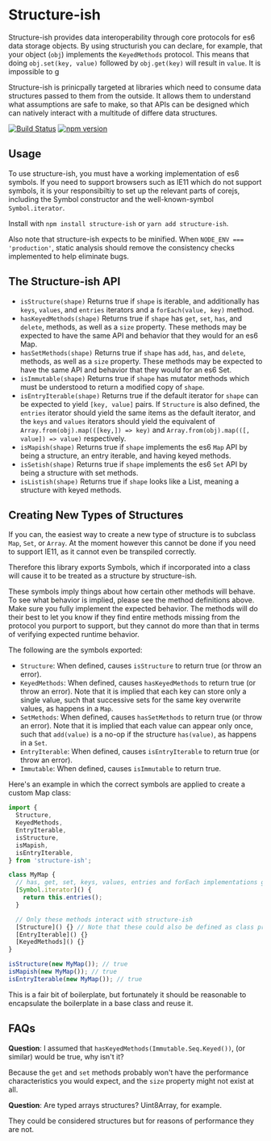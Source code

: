 # Structure-ish

Structure-ish provides data interoperability through core protocols for es6 data storage objects. By using structurish you can declare, for example, that your object (`obj`) implements the `KeyedMethods` protocol. This means that doing `obj.set(key, value)` followed by `obj.get(key)` will result in `value`. It is impossible to g

Structure-ish is prinicpally targeted at libraries which need to consume data structures passed to them from the outside. It allows them to understand what assumptions are safe to make, so that APIs can be designed which can natively interact with a multitude of differe data structures.

[![Build Status](https://travis-ci.org/conartist6/structure-ish.svg?branch=master)](https://travis-ci.org/conartist6/structure-ish)
[![npm version](https://img.shields.io/npm/v/structure-ish.svg)](https://www.npmjs.com/package/structure-ish)

## Usage

To use structure-ish, you must have a working implementation of es6 symbols. If you need to support browsers such as IE11 which do not support symbols, it is your responsibiltiy to set up the relevant parts of corejs, including the Symbol constructor and the well-known-symbol `Symbol.iterator`.

Install with `npm install structure-ish` or `yarn add structure-ish`.

Also note that structure-ish expects to be minified. When `NODE_ENV === 'production'`, static analysis should remove the consistency checks implemented to help eliminate bugs.

## The Structure-ish API

- `isStructure(shape)` Returns true if `shape` is iterable, and additionally has `keys`, `values`, and `entries` iterators and a `forEach(value, key)` method.
- `hasKeyedMethods(shape)` Returns true if `shape` has `get`, `set`, `has`, and `delete`, methods, as well as a `size` property. These methods may be expected to have the same API and behavior that they would for an es6 Map.
- `hasSetMethods(shape)` Returns true if `shape` has `add`, `has`, and `delete`, methods, as well as a `size` property. These methods may be expected to have the same API and behavior that they would for an es6 Set.
- `isImmutable(shape)` Returns true if `shape` has mutator methods which must be understood to return a modified copy of `shape`.
- `isEntryIterable(shape)` Returns true if the default iterator for `shape` can be expected to yield `[key, value]` pairs. If `Structure` is also defined, the `entries` iterator should yield the same items as the default iterator, and the `keys` and `values` iterators should yield the equivalent of `Array.from(obj).map(([key,]) => key)` and `Array.from(obj).map(([, value]) => value)` respectively.
- `isMapish(shape)` Returns true if `shape` implements the es6 `Map` API by being a structure, an entry iterable, and having keyed methods.
- `isSetish(shape)` Returns true if `shape` implements the es6 `Set` API by being a structure with set methods.
- `isListish(shape)` Returns true if `shape` looks like a List, meaning a structure with keyed methods.

## Creating New Types of Structures

If you can, the easiest way to create a new type of structure is to subclass `Map`, `Set`, or `Array`. At the moment however this cannot be done if you need to support IE11, as it cannot even be transpiled correctly.

Therefore this library exports Symbols, which if incorporated into a class will cause it to be treated as a structure by structure-ish.

These symbols imply things about how certain other methods will behave. To see what behavior is implied, please see the method definitions above. Make sure you fully implement the expected behavior. The methods will do their best to let you know if they find entire methods missing from the protocol you purport to support, but they cannot do more than that in terms of verifying expected runtime behavior.

The following are the symbols exported:

- `Structure`: When defined, causes `isStructure` to return true (or throw an error).
- `KeyedMethods`: When defined, causes `hasKeyedMethods` to return true (or throw an error). Note that it is implied that each key can store only a single value, such that successive sets for the same key overwrite values, as happens in a `Map`.
- `SetMethods`: When defined, causes `hasSetMethods` to return true (or throw an error). Note that it is implied that each value can appear only once, such that `add(value)` is a no-op if the structure `has(value)`, as happens in a `Set`.
- `EntryIterable`: When defined, causes `isEntryIterable` to return true (or throw an error).
- `Immutable`: When defined, causes `isImmutable` to return true.

Here's an example in which the correct symbols are applied to create a custom Map class:

```js
import {
  Structure,
  KeyedMethods,
  EntryIterable,
  isStructure,
  isMapish,
  isEntryIterable,
} from 'structure-ish';

class MyMap {
  // has, get, set, keys, values, entries and forEach implementations go here
  [Symbol.iterator]() {
    return this.entries();
  }

  // Only these methods interact with structure-ish
  [Structure]() {} // Note that these could also be defined as class properties
  [EntryIterable]() {}
  [KeyedMethods]() {}
}

isStructure(new MyMap()); // true
isMapish(new MyMap()); // true
isEntryIterable(new MyMap()); // true
```

This is a fair bit of boilerplate, but fortunately it should be reasonable to encapsulate the
boilerplate in a base class and reuse it.

## FAQs

**Question**: I assumed that `hasKeyedMethods(Immutable.Seq.Keyed())`, (or similar) would be true, why isn't it?

Because the `get` and `set` methods probably won't have the performance characteristics you would expect, and the `size` property might not exist at all.

**Question**: Are typed arrays structures? Uint8Array, for example.

They could be considered structures but for reasons of performance they are not.
